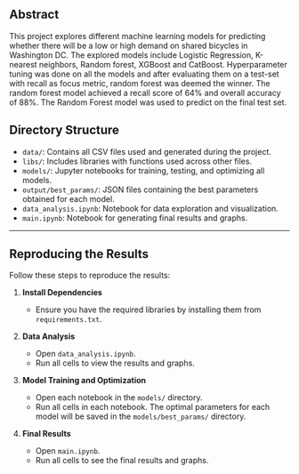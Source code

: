 ## Abstract
This project explores different machine learning models for predicting whether there will be a low or high demand on shared bicycles in Washington DC. The explored models include Logistic Regression, K-nearest neighbors, Random forest, XGBoost and CatBoost. Hyperparameter tuning was done on all the models and after evaluating them on a test-set with recall as focus metric, random forest was deemed the winner. The random forest model achieved a recall score of 64% and overall accuracy of 88%. The Random Forest model was used to predict on the final test set.

## Directory Structure

- `data/`: Contains all CSV files used and generated during the project.
- `libs/`: Includes libraries with functions used across other files.
- `models/`: Jupyter notebooks for training, testing, and optimizing all models.
- `output/best_params/`: JSON files containing the best parameters obtained for each model.
- `data_analysis.ipynb`: Notebook for data exploration and visualization.
- `main.ipynb`: Notebook for generating final results and graphs.

---

## Reproducing the Results

Follow these steps to reproduce the results:

1. **Install Dependencies**  
   - Ensure you have the required libraries by installing them from `requirements.txt`.

2. **Data Analysis**
   - Open `data_analysis.ipynb`.
   - Run all cells to view the results and graphs.

3. **Model Training and Optimization**
   - Open each notebook in the `models/` directory.
   - Run all cells in each notebook. The optimal parameters for each model will be saved in the `models/best_params/` directory.

4. **Final Results**
   - Open `main.ipynb`.
   - Run all cells to see the final results and graphs.
